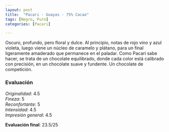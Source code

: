 ```yaml
---
layout: post
title:  "Pacari - Guayas - 75% Cacao"
tags: [Negro, Puro] 
categories: [Pacari]

---
```


Oscuro, profundo, pero floral y dulce. Al principio, notas de rojo vino y azul violeta, luego viene un núcleo de caramelo y plátano, para un final ligeramente amaderado que permanece en el paladar.
Como Pacari sabe hacer, se trata de un chocolate equilibrado, donde cada color está calibrado con precisión, en un chocolate suave y fundente. Un chocolate de competición.



### Evaluación

_Originalidad_: 4.5  
_Fineza_: 5  
_Reconfortante_: 5  
_Intensidad_: 4.5  
_Impresión general_: 4.5

**Evaluación final**: 23.5/25
